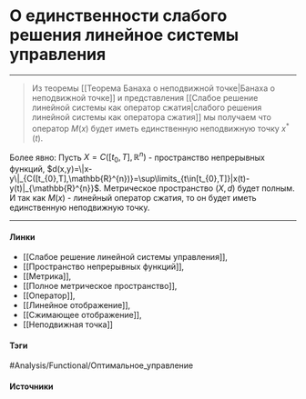 # О единственности слабого решения линейное системы управления
***
>Из теоремы [[Теорема Банаха о неподвижной точке|Банаха о неподвижной точке]] и представления [[Слабое решение линейной системы как оператор сжатия|слабого решения линейной системы как оператора сжатия]] мы получаем что оператор $M(x)$ будет иметь единственную неподвижную точку $x^{*}(t)$.

Более явно:
Пусть $X=C([t_{0},T],\mathbb{R}^{n})$ - пространство непрерывных функций, $d(x,y)=\|x-y\|_{C([t_{0},T],\mathbb{R}^{n})}=\sup\limits_{t\in[t_{0},T]}|x(t)-y(t)|_{\mathbb{R}^{n}}$. Метрическое пространство $(X,d)$ будет полным. И так как $M(x)$ - линейный оператор сжатия, то он будет иметь единственную неподвижную точку.
***
#### Линки
- [[Слабое решение линейной системы управления]],
- [[Пространство непрерывных функций]],
- [[Метрика]],
- [[Полное метрическое пространство]],
- [[Оператор]],
- [[Линейное отображение]],
- [[Сжимающее отображение]],
- [[Неподвижная точка]]
#### Тэги
 #Analysis/Functional/Оптимальное_управление 
#### Источники